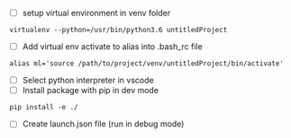 - [ ] setup virtual environment in venv folder
```
virtualenv --python=/usr/bin/python3.6 untitledProject
```
- [ ] Add virtual env activate to alias into .bash_rc file
```
alias ml='source /path/to/project/venv/untitledProject/bin/activate'
```
- [ ] Select python interpreter in vscode
- [ ] Install package with pip in dev mode
```
pip install -e ./
```
- [ ] Create launch.json file (run in debug mode)
